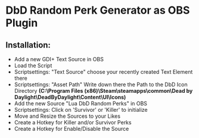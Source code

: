 # DbD Random Perk Generator as OBS Plugin

## Installation:
- Add a new GDI+ Text Source in OBS
- Load the Script
- Scriptsettings: "Text Source" choose your recently created Text Element there
- Scriptsettings: "Asset Path" Write down there the Path to the DbD Icon Directory
**(C:\Program Files (x86)\Steam\steamapps\common\Dead by Daylight\DeadByDaylight\Content\UI\Icons)**
- Add the new Source "Lua DbD Random Perks" in OBS
- Scriptsettings: Click on 'Survivor' or 'Killer' to initialize
- Move and Resize the Sources to your Likes
- Create a Hotkey for Killer and/or Survivor Perks
- Create a Hotkey for Enable/Disable the Source